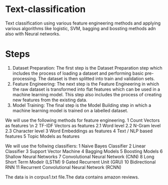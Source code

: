 # Text-classification
Text classification using various feature engineering methods and applying various algorithms like logistic, SVM, bagging and bossting methods adn also with Neural networks.

# Steps
1. Dataset Preparation: The first step is the Dataset Preparation step which includes the process of loading a dataset and performing basic pre-processing. The dataset is then splitted into train and validation sets.
2. Feature Engineering: The next step is the Feature Engineering in which the raw dataset is transformed into flat features which can be used in a machine learning model. This step also includes the process of creating new features from the existing data.
3. Model Training: The final step is the Model Building step in which a machine learning model is trained on a labelled dataset.

We will use the following methods for feature engineering.
1 Count Vectors as features \n
2 TF-IDF Vectors as features
  2.1 Word level
  2.2 N-Gram level
  2.3 Character level
3 Word Embeddings as features
4 Text / NLP based features
5 Topic Models as features

We will use the follwing classifiers:
1 Naive Bayes Classifier
2 Linear Classifier
3 Support Vector Machine
4 Bagging Models
5 Boosting Models
6 Shallow Neural Networks
7 Convolutional Neural Network (CNN)
8 Long Short Term Modelr (LSTM)
9 Gated Recurrent Unit (GRU)
10 Bidirectional RNN
11 Recurrent Convolutional Neural Network (RCNN)

The data is in corpus1.txt file.The data contains amazon reviews.

